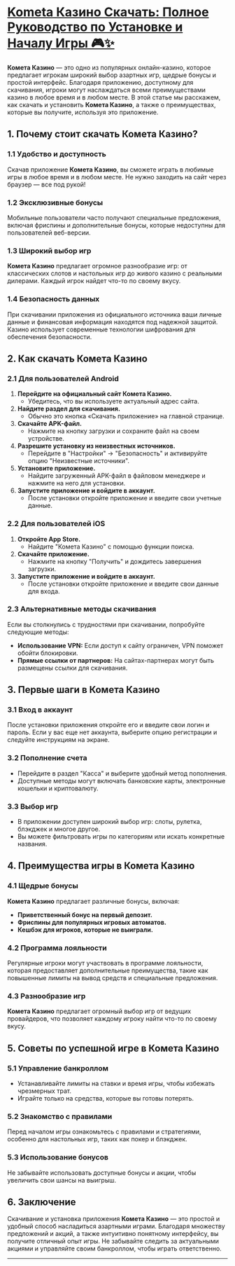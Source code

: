 # [Kometa Казино Скачать: Полное Руководство по Установке и Началу Игры 🎮✨](https://brandplay.link/jHzFFYGv)

**Комета Казино** — это одно из популярных онлайн-казино, которое предлагает игрокам широкий выбор азартных игр, щедрые бонусы и простой интерфейс. Благодаря приложению, доступному для скачивания, игроки могут наслаждаться всеми преимуществами казино в любое время и в любом месте. В этой статье мы расскажем, как скачать и установить **Комета Казино**, а также о преимуществах, которые вы получите, используя это приложение.

## 1. Почему стоит скачать Комета Казино?

### 1.1 Удобство и доступность

Скачав приложение **Комета Казино**, вы сможете играть в любимые игры в любое время и в любом месте. Не нужно заходить на сайт через браузер — все под рукой!

### 1.2 Эксклюзивные бонусы

Мобильные пользователи часто получают специальные предложения, включая фриспины и дополнительные бонусы, которые недоступны для пользователей веб-версии.

### 1.3 Широкий выбор игр

**Комета Казино** предлагает огромное разнообразие игр: от классических слотов и настольных игр до живого казино с реальными дилерами. Каждый игрок найдет что-то по своему вкусу.

### 1.4 Безопасность данных

При скачивании приложения из официального источника ваши личные данные и финансовая информация находятся под надежной защитой. Казино использует современные технологии шифрования для обеспечения безопасности.

## 2. Как скачать Комета Казино

### 2.1 Для пользователей Android

1. **Перейдите на официальный сайт Комета Казино.**
   * Убедитесь, что вы используете актуальный адрес сайта.
2. **Найдите раздел для скачивания.**
   * Обычно это кнопка «Скачать приложение» на главной странице.
3. **Скачайте APK-файл.**
   * Нажмите на кнопку загрузки и сохраните файл на своем устройстве.
4. **Разрешите установку из неизвестных источников.**
   * Перейдите в "Настройки" → "Безопасность" и активируйте опцию "Неизвестные источники".
5. **Установите приложение.**
   * Найдите загруженный APK-файл в файловом менеджере и нажмите на него для установки.
6. **Запустите приложение и войдите в аккаунт.**
   * После установки откройте приложение и введите свои учетные данные.

### 2.2 Для пользователей iOS

1. **Откройте App Store.**
   * Найдите "Комета Казино" с помощью функции поиска.
2. **Скачайте приложение.**
   * Нажмите на кнопку "Получить" и дождитесь завершения загрузки.
3. **Запустите приложение и войдите в аккаунт.**
   * После установки откройте приложение и введите свои данные для входа.

### 2.3 Альтернативные методы скачивания

Если вы столкнулись с трудностями при скачивании, попробуйте следующие методы:

* **Использование VPN:** Если доступ к сайту ограничен, VPN поможет обойти блокировки.
* **Прямые ссылки от партнеров:** На сайтах-партнерах могут быть размещены ссылки для скачивания.

## 3. Первые шаги в Комета Казино

### 3.1 Вход в аккаунт

После установки приложения откройте его и введите свои логин и пароль. Если у вас еще нет аккаунта, выберите опцию регистрации и следуйте инструкциям на экране.

### 3.2 Пополнение счета

* Перейдите в раздел "Касса" и выберите удобный метод пополнения.
* Доступные методы могут включать банковские карты, электронные кошельки и криптовалюту.

### 3.3 Выбор игр

* В приложении доступен широкий выбор игр: слоты, рулетка, блэкджек и многое другое.
* Вы можете фильтровать игры по категориям или искать конкретные названия.

## 4. Преимущества игры в Комета Казино

### 4.1 Щедрые бонусы

**Комета Казино** предлагает различные бонусы, включая:

* **Приветственный бонус на первый депозит.**
* **Фриспины для популярных игровых автоматов.**
* **Кешбэк для игроков, которые не выиграли.**

### 4.2 Программа лояльности

Регулярные игроки могут участвовать в программе лояльности, которая предоставляет дополнительные преимущества, такие как повышенные лимиты на вывод средств и специальные предложения.

### 4.3 Разнообразие игр

**Комета Казино** предлагает огромный выбор игр от ведущих провайдеров, что позволяет каждому игроку найти что-то по своему вкусу.

## 5. Советы по успешной игре в Комета Казино

### 5.1 Управление банкроллом

* Устанавливайте лимиты на ставки и время игры, чтобы избежать чрезмерных трат.
* Играйте только на средства, которые вы готовы потерять.

### 5.2 Знакомство с правилами

Перед началом игры ознакомьтесь с правилами и стратегиями, особенно для настольных игр, таких как покер и блэкджек.

### 5.3 Использование бонусов

Не забывайте использовать доступные бонусы и акции, чтобы увеличить свои шансы на выигрыш.

## 6. Заключение

Скачивание и установка приложения **Комета Казино** — это простой и удобный способ насладиться азартными играми. Благодаря множеству предложений и акций, а также интуитивно понятному интерфейсу, вы получите отличный опыт игры. Не забывайте следить за актуальными акциями и управляйте своим банкроллом, чтобы играть ответственно.

***

###
